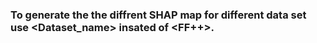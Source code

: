 ### To generate the the diffrent SHAP map for different data set use <Dataset_name> insated of <FF++>.
